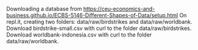  Downloading a database from https://ceu-economics-and-business.github.io/ECBS-5146-Different-Shapes-of-Data/setup.html
 On repl.it, creating two folders: data/raw/birdstrikes and data/raw/worldbank.
 Download birdstrike-small.csv with curl to the folder data/raw/birdstrikes.
 Download worldbank-indonesia.csv with curl to the folder data/raw/worldbank.
